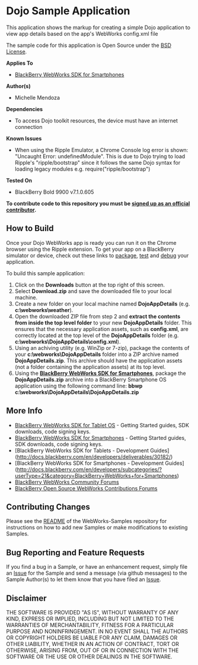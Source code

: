 # Dojo Sample Application

This application shows the markup for creating a simple Dojo application to view app details based on the app's WebWorks config.xml file

The sample code for this application is Open Source under the [BSD License](http://opensource.org/licenses/BSD-3-Clause).


**Applies To**

* [BlackBerry WebWorks SDK for Smartphones](https://bdsc.webapps.blackberry.com/html5/download/sdk)


**Author(s)** 

* Michelle Mendoza


**Dependencies**

* To access Dojo toolkit resources, the device must have an internet connection

**Known Issues**

* When using the Ripple Emulator, a Chrome Console log error is shown: "Uncaught Error: undefinedModule". This is due to Dojo trying to load Ripple's "ripple/bootstrap" since it follows the same Dojo syntax for loading legacy modules e.g. require("ripple/bootstrap")

**Tested On**
* BlackBerry Bold  9900 v7.1.0.605

**To contribute code to this repository you must be [signed up as an official contributor](http://blackberry.github.com/howToContribute.html).**


## How to Build
Once your Dojo WebWorks app is ready you can run it on the Chrome browser using the Ripple extension. To get your app on a BlackBerry simulator or device, check out these links to [package](https://developer.blackberry.com/html5/documentation/packaging_your_app_1939301_11.html), [test](https://developer.blackberry.com/html5/documentation/using_the_bb10_simulator_2008466_11.html) and [debug](https://developer.blackberry.com/html5/documentation/web_inspector_overview_1553586_11.html) your application.

To build this sample application:

1. Click on the **Downloads** button at the top right of this screen.
2. Select **Download.zip** and save the downloaded file to your local machine.
3. Create a new folder on your local machine named **DojoAppDetails** (e.g. **c:\webworks\weather**).
4. Open the downloaded ZIP file from step 2 and **extract the contents from inside the top level folder** to your new **DojoAppDetails** folder.  This ensures that the necessary application assets, such as **config.xml**, are correctly located at the top level of the **DojoAppDetails** folder (e.g. **c:\webworks\DojoAppDetails\config.xml**).
5. Using an achiving utility (e.g. WinZip or 7-zip), package the contents of your **c:\webworks\DojoAppDetails** folder into a ZIP archive named **DojoAppDetails.zip**.  This archive should have the application assets (not a folder containing the application assets) at its top level.
6. Using the **[BlackBerry WebWorks SDK for Smartphones](https://bdsc.webapps.blackberry.com/html5/download/sdk)**, package the **DojoAppDetails.zip** archive into a BlackBerry Smartphone OS application using the following command line: **bbwp c:\webworks\DojoAppDetails\DojoAppDetails.zip**


## More Info

* [BlackBerry WebWorks SDK for Tablet OS](http://us.blackberry.com/developers/tablet/webworks.jsp) - Getting Started guides, SDK downloads, code signing keys.
* [BlackBerry WebWorks SDK for Smartphones](http://us.blackberry.com/developers/browserdev/widgetsdk.jsp) - Getting Started guides, SDK downloads, code signing keys.
* [BlackBerry WebWorks SDK for Tablets - Development Guides] (http://docs.blackberry.com/en/developers/deliverables/30182/)
* [BlackBerry WebWorks SDK for Smartphones - Development Guides] (http://docs.blackberry.com/en/developers/subcategories/?userType=21&category=BlackBerry+WebWorks+for+Smartphones)
* [BlackBerry WebWorks Community Forums](http://supportforums.blackberry.com/t5/Web-and-WebWorks-Development/bd-p/browser_dev)
* [BlackBerry Open Source WebWorks Contributions Forums](http://supportforums.blackberry.com/t5/BlackBerry-WebWorks/bd-p/ww_con)


## Contributing Changes

Please see the [README](https://github.com/blackberry/WebWorks-Samples) of the WebWorks-Samples repository for instructions on how to add new Samples or make modifications to existing Samples.


## Bug Reporting and Feature Requests

If you find a bug in a Sample, or have an enhancement request, simply file an [Issue](https://github.com/blackberry/WebWorks-Samples/issues) for the Sample and send a message (via github messages) to the Sample Author(s) to let them know that you have filed an [Issue](https://github.com/blackberry/WebWorks-Samples/issues).


## Disclaimer

THE SOFTWARE IS PROVIDED "AS IS", WITHOUT WARRANTY OF ANY KIND, EXPRESS OR IMPLIED, INCLUDING BUT NOT LIMITED TO THE WARRANTIES OF MERCHANTABILITY, FITNESS FOR A PARTICULAR PURPOSE AND NONINFRINGEMENT. IN NO EVENT SHALL THE AUTHORS OR COPYRIGHT HOLDERS BE LIABLE FOR ANY CLAIM, DAMAGES OR OTHER LIABILITY, WHETHER IN AN ACTION OF CONTRACT, TORT OR OTHERWISE, ARISING FROM, OUT OF OR IN CONNECTION WITH THE SOFTWARE OR THE USE OR OTHER DEALINGS IN THE SOFTWARE.